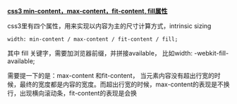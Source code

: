 **[css3 min-content，max-content，fit-content, fill属性](https://www.cnblogs.com/daisygogogo/p/10688490.html)**

css3里有四个属性，用来实现以内容为主的尺寸计算方式，intrinsic sizing

```
width: min-content / max-content / fit-content / fill;
```
其中 fill 关键字，需要加浏览器前缀，并拼接available， 比如width: -webkit-fill-available;

需要提一下的是：max-content 和fit-content， 当元素内容没有超出行宽的时候，最终的宽度都是内容的宽度。而超出行宽的时候，max-content的表现是不换行，出现横向滚动条，fit-content的表现是会换